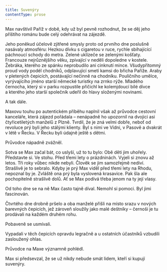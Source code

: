 ```yaml
---
title: Suvenýry
contentType: prose
---
```


Max navštívil Paříž v době, kdy už byl pevně rozhodnut, že se děj jeho příštího románu bude celý odehrávat na zájezdě.

  

Jeho poněkud účelově zjitřené smysly proto od prvního dne poslušně nasávaly atmosféru: Hezkou dívku s cigaretou v ruce, rychle sbíhajícící páchnoucí schody do metra. Zelené uklízeče se zelenými košťaty. Francouze nejrůznějšího věku, zpívající v neděli dopoledne v kostele. Žebráka, kterého ze spánku neprobudilo ani cinknutí mince. Všudypřítomný proud vody podél chodníků, odplavující smetí kamsi do břicha Paříže. Araby v pletených čepicích, postávající nečinně na chodníku. Pouličního umělce, vyrývajícího jméno starší německé turistky na zrnko rýže. Mladého černocha, který si v parku rozpustile přičichl ke kolemjdoucí bílé dívce a kterého jeho starší společník udeřil do hlavy složenými novinami.

A tak dále.

Maxovu touhu po autentickém příběhu naplnil však až průvodce cestovní kanceláře, která zájezd pořádala – nenápadně ho upozornil na dvojici asi čtyřicetiletých manželů z Plzně. Tvrdil, že je zná velmi dobře, neboť od revoluce prý byli jeho stálými klienty. Byl s nimi ve Vídni, v Pasově a dvakrát v létě v Řecku. V Řecku byli údajně ještě s dětmi.

Průvodce nápadně zvážněl.

Sotva se Max začal bát, co uslyší, už to tu bylo: Obě děti jim uhořely. Představte si. Ve stohu. Před třemi lety o prázdninách. Vyjeli si znovu až letos. Tři roky vůbec nikde nebyli. Člověk se jim samozřejmě nediví. Strašlivě je to sebralo. Kdyby je prý Max viděl před třemi lety na Rhodu, nepoznal by je. Zvláště ona prý byla vyslovená krasavice. Pak šla ale pochopitelně strašlivě dolů. Ať se Max podívá třeba jenom na ty její vlasy.

Od toho dne se na ně Max často tajně díval. Nemohl si pomoci. Byl jimi fascinován.

Čtvrtého dne drobně pršelo a oba manželé přišli na místo srazu v nových barevných čepicích, jež zároveň sloužily jako malé deštníky – černoši je tu prodávali na každém druhém rohu.

Pobaveně se usmívali.

Vypadali v těch čepicích opravdu legračně a u ostatních účastníků vzbudili zasloužený ohlas.

Průvodce na Maxe významně pohlédl.

Max si předsevzal, že se už nikdy nebude smát lidem, kteří si kupují suvenýry.
